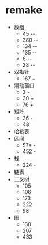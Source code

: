 # remake

- 数组
  - 45 --
  - 380 --
  - 134 --
  - 135 --
  - 6 --
  - 28 --
- 双指针
    - 167 +
- 滑动窗口
    - 3 -
    - 30 +
    - 76 +
- 矩阵
    - 36 -
    - 48 
- 哈希表
- 区间
    - 57* -
    - 452 -
- 栈
    - 224 -
- 链表
- 二叉树
    - 105
    - 106
    - 173
    - 222
    - 98
- 图
    - 130
    - 207
    - 433